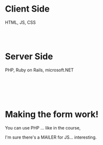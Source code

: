 # Client Side

HTML, JS, CSS

<br>
<br>

# Server Side

PHP, Ruby on Rails, microsoft.NET

<br>
<br>
<br>
<br>

# Making the form work!

You can use PHP ... like in the course,

I'm sure there's a MAILER for JS... interesting.
